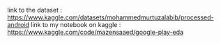 link to the dataset : https://www.kaggle.com/datasets/mohammedmurtuzalabib/processed-android
link to my notebook on kaggle : https://www.kaggle.com/code/mazensaaed/google-play-eda
